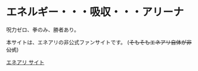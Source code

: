 # エネルギー・・・吸収・・・アリーナ

呪力ゼロ、拳のみ、勝者あり。

本サイトは、エネアリの非公式ファンサイトです。
(~~そもそもエネアリ自体が非公式~~)

[エネアリ サイト](https://ene-ari.vercel.app/)
